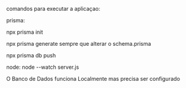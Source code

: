 comandos para executar a aplicaçao:

prisma:

npx prisma init

npx prisma generate sempre que alterar o schema.prisma

npx prisma db push

node: node --watch server.js

O Banco de Dados funciona Localmente mas precisa ser configurado
